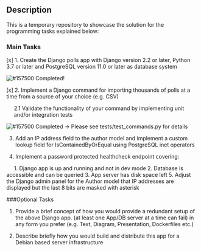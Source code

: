 ## Description

<p>This is a temporary repository to showcase the solution for the programming tasks
explained below:</p>

### Main Tasks

[x] 1. Create the Django polls app with Django version 2.2 or later, Python 3.7 or later and PostgreSQL version 11.0 or later as database system

![#157500](https://placehold.it/20/157500?text=+) Completed!

[x] 2. Implement a Django command for importing thousands of polls at a time from a source of your choice (e.g. CSV)

<p style="margin-left:20px;">2.1 Validate the functionality of your command by implementing unit and/or integration tests</p>

![#157500](https://placehold.it/20/157500?text=+) Completed -> Please see tests/test_commands.py for details

3. Add an IP address field to the author model and implement a custom lookup field for IsContainedByOrEqual using PostgreSQL inet operators

4. Implement a password protected healthcheck endpoint covering:

<span style="margin-left:20px;">
1.	Django app is up and running and not in dev mode
2.	Database is accessible and can be queried
3.	App server has disk space left
5. Adjust the Django admin panel for the Author model that IP addresses are displayed but the last 8 bits are masked with asterisk
</span>

###Optional Tasks

1. Provide a brief concept of how you would provide a redundant setup of the above Django app. (at least one App/DB server at a time can fail) in any form you prefer (e.g. Text, Diagram, Presentation, Dockerfiles etc.)

2. Describe briefly how you would build and distribute this app for a Debian based server infrastructure
